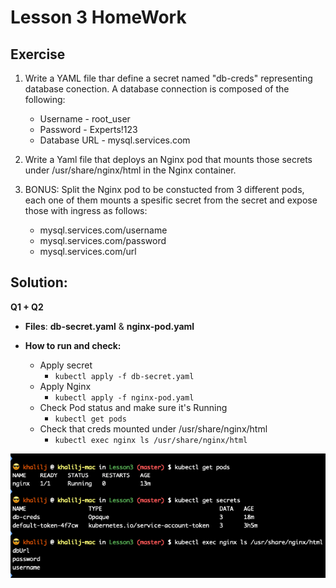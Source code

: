 # Lesson 3 HomeWork

## Exercise

1. Write a YAML file thar define a secret named "db-creds" representing database conection. A database connection is composed of the following:

   - Username - root_user
   - Password - Experts!123
   - Database URL - mysql.services.com

2. Write a Yaml file that deploys an Nginx pod that mounts those secrets under /usr/share/nginx/html in the Nginx container.

3. BONUS: Split the Nginx pod to be constucted from 3 different pods, each one of them mounts a spesific secret from the secret and expose those with ingress as follows:
   - mysql.services.com/username
   - mysql.services.com/password
   - mysql.services.com/url

## Solution:

**Q1 + Q2**

- **Files**: **db-secret.yaml** & **nginx-pod.yaml**

- **How to run and check:**
  - Apply secret
    - `kubectl apply -f db-secret.yaml`
  - Apply Nginx
    - `kubectl apply -f nginx-pod.yaml`
  - Check Pod status and make sure it's Running
    - `kubectl get pods`
  - Check that creds mounted under /usr/share/nginx/html
    - `kubectl exec nginx ls /usr/share/nginx/html`

![alt lesson3-q1-and-q2](images/q1_and_q2.png)
